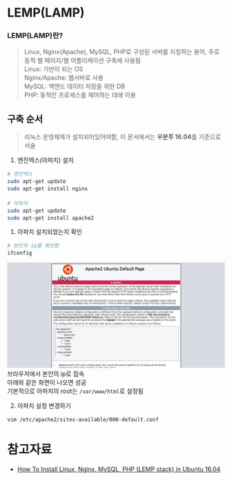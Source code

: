 # LEMP(LAMP)
### LEMP(LAMP)란?
> Linux, Nginx(Apache), MySQL, PHP로 구성된 서버를 지칭하는 용어, 주로 동적 웹 페이지/웹 어플리케이션 구축에 사용됨  
Linux: 기반이 되는 OS  
Nginx/Apache: 웹서버로 사용  
MySQL: 백엔드 데이터 저장을 위한 DB  
PHP: 동적인 프로세스를 제어하는 데에 이용

## 구축 순서
> 리눅스 운영체제가 설치되어있어야함, 이 문서에서는 **우분투 16.04**를 기준으로 서술

1. 엔진엑스(아파치) 설치

```bash
# 엔진엑스
sudo apt-get update
sudo apt-get install nginx

# 아파치
sudo apt-get update
sudo apt-get install apache2
```
  1. 아파치 설치되었는지 확인
  ```bash
  # 본인의 ip를 확인함
  ifconfig

  ```
  ![apache-success](./resources/apache.png)
  브라우저에서 본인의 ip로 접속  
  아래와 같은 화면이 나오면 성공  
  기본적으로 아파치의 root는 `/var/www/html`로 설정됨

  2. 아파치 설정 변경하기
  ```bash
  vim /etc/apache2/sites-available/000-default.conf
  ```

# 참고자료
* [How To Install Linux, Nginx, MySQL, PHP (LEMP stack) in Ubuntu 16.04](https://www.digitalocean.com/community/tutorials/how-to-install-linux-nginx-mysql-php-lemp-stack-in-ubuntu-16-04)
